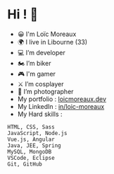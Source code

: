 # Hi ! 👋

- 😀 I'm Loïc Moreaux
- 🌍 I live in Libourne (33)
- 💻 I’m developer
- 🏍️ I’m biker
- 🎮 I'm gamer
- ⚔️ I’m cosplayer
- 📸 I’m photographer
- My portfolio : [loicmoreaux.dev](https://www.loicmoreaux.dev)
- My LinkedIn : [in/loic-moreaux](https://www.linkedin.com/in/loic-moreaux/)
- My Hard skills :
```
HTML, CSS, Sass
JavaScript, Node.js
Vue.js, Angular
Java, JEE, Spring
MySQL, MongoDB
VSCode, Eclipse
Git, GitHub
```
